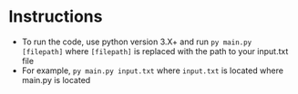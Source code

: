 # Instructions
- To run the code, use python version 3.X+ and run `py main.py [filepath]` where `[filepath]` is replaced with the path to your input.txt file
- For example, `py main.py input.txt` where `input.txt` is located where main.py is located